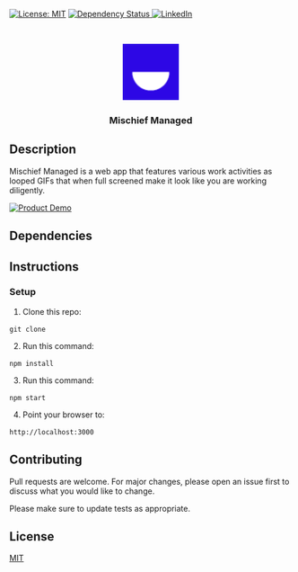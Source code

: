 [![License: MIT](https://img.shields.io/badge/License-MIT-green.svg)](https://opensource.org/licenses/MIT)
<a href="https://david-dm.org/bdcorps/mischief-managed">
<img src="https://david-dm.org/bdcorps/mischief-managed.svg" alt="Dependency Status" />
</a>
[![LinkedIn][linkedin-shield]][linkedin-url]

<!-- PROJECT LOGO -->
<br />
<p align="center">
  <a href="https://github.com/bdcorps/mischief-managed">
    <img src="public/showcase/logo.png" alt="Logo" width="100" height="100">
  </a>

  <h3 align="center">Mischief Managed</h3>

  <p align="center">   
 
  </p>
</p>

## Description

Mischief Managed is a web app that features various work activities as looped GIFs that when full screened make it look like you are working diligently.

[![Product Demo][product-demo]](https://github.com/bdcorps/mischief-managed)

## Dependencies

## Instructions

### Setup

1. Clone this repo:

```
git clone
```

2. Run this command:

```
npm install
```

3. Run this command:

```
npm start
```

4. Point your browser to:

```
http://localhost:3000
```

## Contributing

Pull requests are welcome. For major changes, please open an issue first to discuss what you would like to change.

Please make sure to update tests as appropriate.

## License

[MIT](https://choosealicense.com/licenses/mit/)

[linkedin-shield]: https://img.shields.io/badge/-LinkedIn-black.svg?style=flat-square&logo=linkedin&colorB=555
[linkedin-url]: https://www.linkedin.com/in/sukhpal-saini/
[product-demo]: public/showcase/demo.gif
